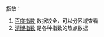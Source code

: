 指数：
1. [百度指数](https://index.baidu.com/v2/index.html#/) 数据较全，可以分区域查看
2. [清博指数](https://www.gsdata.cn/rank/toutiao) 是各种指数的热点数据
